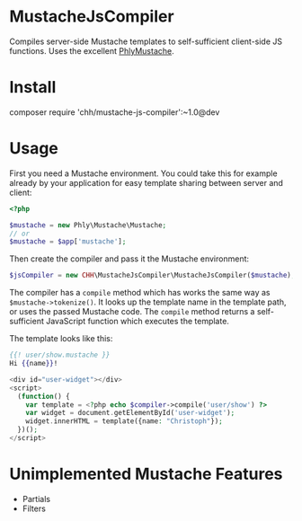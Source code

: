 MustacheJsCompiler
==================

Compiles server-side Mustache templates to self-sufficient client-side JS functions. Uses the excellent
[PhlyMustache](http://github.com/phly/phly_mustache).

# Install

  composer require 'chh/mustache-js-compiler':~1.0@dev

# Usage

First you need a Mustache environment. You could take this for example already by your application
for easy template sharing between server and client:

```php
<?php

$mustache = new Phly\Mustache\Mustache;
// or
$mustache = $app['mustache'];
```

Then create the compiler and pass it the Mustache environment:

```php
$jsCompiler = new CHH\MustacheJsCompiler\MustacheJsCompiler($mustache);
```

The compiler has a `compile` method which has works the same way as `$mustache->tokenize()`. It
looks up the template name in the template path, or uses the passed Mustache code. The `compile`
method returns a self-sufficient JavaScript function which executes the template.

The template looks like this:

```mustache
{{! user/show.mustache }}
Hi {{name}}!
```

```php
<div id="user-widget"></div>
<script>
  (function() {
    var template = <?php echo $compiler->compile('user/show') ?>
    var widget = document.getElementById('user-widget');
    widget.innerHTML = template({name: "Christoph"});
  })();
</script>
```

# Unimplemented Mustache Features

* Partials
* Filters
